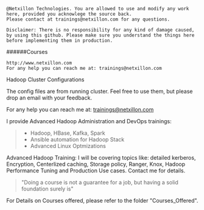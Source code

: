 ```
@Netxillon Technologies. You are allowed to use and modify any work here, provided you acknowlege the source back.
Please contact at trainings@netxillon.com for any questions.

Disclaimer: There is no responsibility for any kind of damage caused, by using this github. Please make sure you understand the things here before implementing them in production.
```

######Courses
```
http://www.netxillon.com
For any help you can reach me at: trainings@netxillon.com
```

Hadoop Cluster Configurations

The config files are from running cluster. Feel free to use them, but please drop an email with your feedback.

For any help you can reach me at: trainings@netxillon.com

I provide Advanced Hadoop Administration and DevOps trainings:
> - Hadoop, HBase, Kafka, Spark
> - Ansible automation for Hadoop Stack
> - Advanced Linux Optmizations

Advanced Hadoop Training: I will be covering topics like: detailed kerberos, Encryption, Centerlized caching, Storage policy, Ranger, Knox, Hadoop Performance Tuning and Production Use cases. Contact me for details.

>  "Doing a course is not a guarantee for a job, but having a solid foundation surely is"
 
For Details on Courses offered, please refer to the folder "Courses_Offered".
